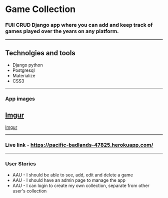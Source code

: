 # Game Collection

### FUll CRUD Django app where you can add and keep track of games played over the years on any platform.

---

## Technolgies and tools

  - Django python
  - Postgresql
  - Materialize
  - CSS3
  
---

### App images
  [Imgur](https://i.imgur.com/LQR0FzV.png)
---
[Imgur](https://i.imgur.com/bBe2TkT.png)

---

### Live link - https://pacific-badlands-47825.herokuapp.com/

---

### User Stories
  - AAU - I should be able to see, add, edit and delete a game
  - AAU - I should have an admin page to manage the app
  - AAU - I can login to create my own collection, separate from other user's collection

